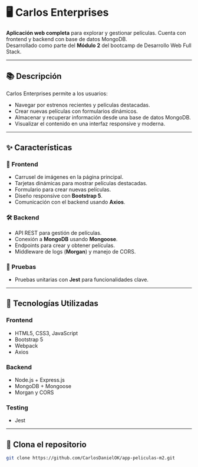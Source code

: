 # 🖥️ Carlos Enterprises

**Aplicación web completa** para explorar y gestionar películas. Cuenta con frontend y backend con base de datos MongoDB.  
Desarrollado como parte del **Módulo 2** del bootcamp de Desarrollo Web Full Stack.

---

## 📚 Descripción

Carlos Enterprises permite a los usuarios:

- Navegar por estrenos recientes y películas destacadas.
- Crear nuevas películas con formularios dinámicos.
- Almacenar y recuperar información desde una base de datos MongoDB.
- Visualizar el contenido en una interfaz responsive y moderna.

---

## ✨ Características

### 🎨 Frontend

- Carrusel de imágenes en la página principal.
- Tarjetas dinámicas para mostrar películas destacadas.
- Formulario para crear nuevas películas.
- Diseño responsive con **Bootstrap 5**.
- Comunicación con el backend usando **Axios**.

### 🛠️ Backend

- API REST para gestión de películas.
- Conexión a **MongoDB** usando **Mongoose**.
- Endpoints para crear y obtener películas.
- Middleware de logs (**Morgan**) y manejo de CORS.

### 🧪 Pruebas

- Pruebas unitarias con **Jest** para funcionalidades clave.

---

## 🔑 Tecnologías Utilizadas

### Frontend

- HTML5, CSS3, JavaScript
- Bootstrap 5
- Webpack
- Axios

### Backend

- Node.js + Express.js
- MongoDB + Mongoose
- Morgan y CORS

### Testing

- Jest

---

## 🚀 Clona el repositorio

```bash
git clone https://github.com/CarlosDanielOK/app-peliculas-m2.git
